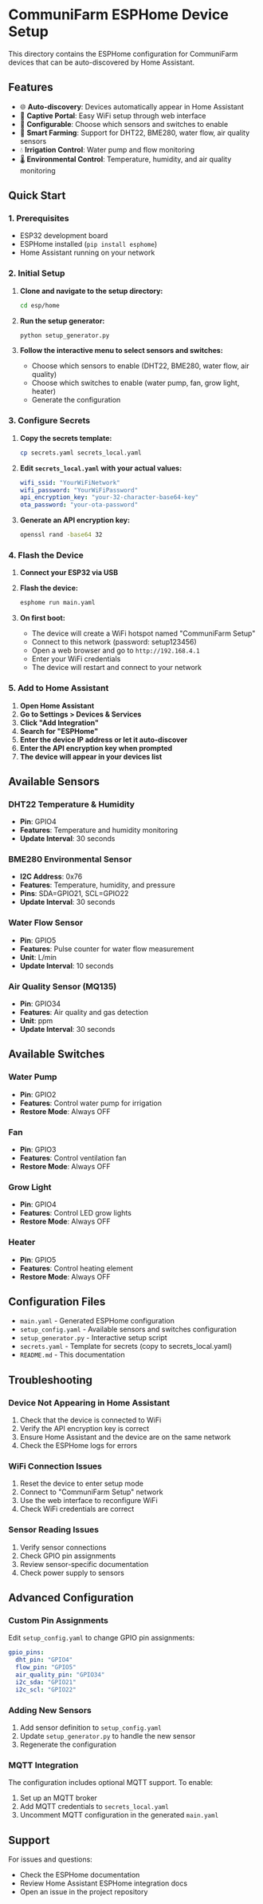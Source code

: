 # CommuniFarm ESPHome Device Setup

This directory contains the ESPHome configuration for CommuniFarm devices that can be auto-discovered by Home Assistant.

## Features

- 🌐 **Auto-discovery**: Devices automatically appear in Home Assistant
- 📱 **Captive Portal**: Easy WiFi setup through web interface
- 🔧 **Configurable**: Choose which sensors and switches to enable
- 🌱 **Smart Farming**: Support for DHT22, BME280, water flow, air quality sensors
- 💧 **Irrigation Control**: Water pump and flow monitoring
- 🌡️ **Environmental Control**: Temperature, humidity, and air quality monitoring

## Quick Start

### 1. Prerequisites

- ESP32 development board
- ESPHome installed (`pip install esphome`)
- Home Assistant running on your network

### 2. Initial Setup

1. **Clone and navigate to the setup directory:**
   ```bash
   cd esp/home
   ```

2. **Run the setup generator:**
   ```bash
   python setup_generator.py
   ```

3. **Follow the interactive menu to select sensors and switches:**
   - Choose which sensors to enable (DHT22, BME280, water flow, air quality)
   - Choose which switches to enable (water pump, fan, grow light, heater)
   - Generate the configuration

### 3. Configure Secrets

1. **Copy the secrets template:**
   ```bash
   cp secrets.yaml secrets_local.yaml
   ```

2. **Edit `secrets_local.yaml` with your actual values:**
   ```yaml
   wifi_ssid: "YourWiFiNetwork"
   wifi_password: "YourWiFiPassword"
   api_encryption_key: "your-32-character-base64-key"
   ota_password: "your-ota-password"
   ```

3. **Generate an API encryption key:**
   ```bash
   openssl rand -base64 32
   ```

### 4. Flash the Device

1. **Connect your ESP32 via USB**

2. **Flash the device:**
   ```bash
   esphome run main.yaml
   ```

3. **On first boot:**
   - The device will create a WiFi hotspot named "CommuniFarm Setup"
   - Connect to this network (password: setup123456)
   - Open a web browser and go to `http://192.168.4.1`
   - Enter your WiFi credentials
   - The device will restart and connect to your network

### 5. Add to Home Assistant

1. **Open Home Assistant**
2. **Go to Settings > Devices & Services**
3. **Click "Add Integration"**
4. **Search for "ESPHome"**
5. **Enter the device IP address or let it auto-discover**
6. **Enter the API encryption key when prompted**
7. **The device will appear in your devices list**

## Available Sensors

### DHT22 Temperature & Humidity
- **Pin**: GPIO4
- **Features**: Temperature and humidity monitoring
- **Update Interval**: 30 seconds

### BME280 Environmental Sensor
- **I2C Address**: 0x76
- **Features**: Temperature, humidity, and pressure
- **Pins**: SDA=GPIO21, SCL=GPIO22
- **Update Interval**: 30 seconds

### Water Flow Sensor
- **Pin**: GPIO5
- **Features**: Pulse counter for water flow measurement
- **Unit**: L/min
- **Update Interval**: 10 seconds

### Air Quality Sensor (MQ135)
- **Pin**: GPIO34
- **Features**: Air quality and gas detection
- **Unit**: ppm
- **Update Interval**: 30 seconds

## Available Switches

### Water Pump
- **Pin**: GPIO2
- **Features**: Control water pump for irrigation
- **Restore Mode**: Always OFF

### Fan
- **Pin**: GPIO3
- **Features**: Control ventilation fan
- **Restore Mode**: Always OFF

### Grow Light
- **Pin**: GPIO4
- **Features**: Control LED grow lights
- **Restore Mode**: Always OFF

### Heater
- **Pin**: GPIO5
- **Features**: Control heating element
- **Restore Mode**: Always OFF

## Configuration Files

- `main.yaml` - Generated ESPHome configuration
- `setup_config.yaml` - Available sensors and switches configuration
- `setup_generator.py` - Interactive setup script
- `secrets.yaml` - Template for secrets (copy to secrets_local.yaml)
- `README.md` - This documentation

## Troubleshooting

### Device Not Appearing in Home Assistant
1. Check that the device is connected to WiFi
2. Verify the API encryption key is correct
3. Ensure Home Assistant and the device are on the same network
4. Check the ESPHome logs for errors

### WiFi Connection Issues
1. Reset the device to enter setup mode
2. Connect to "CommuniFarm Setup" network
3. Use the web interface to reconfigure WiFi
4. Check WiFi credentials are correct

### Sensor Reading Issues
1. Verify sensor connections
2. Check GPIO pin assignments
3. Review sensor-specific documentation
4. Check power supply to sensors

## Advanced Configuration

### Custom Pin Assignments
Edit `setup_config.yaml` to change GPIO pin assignments:

```yaml
gpio_pins:
  dht_pin: "GPIO4"
  flow_pin: "GPIO5"
  air_quality_pin: "GPIO34"
  i2c_sda: "GPIO21"
  i2c_scl: "GPIO22"
```

### Adding New Sensors
1. Add sensor definition to `setup_config.yaml`
2. Update `setup_generator.py` to handle the new sensor
3. Regenerate the configuration

### MQTT Integration
The configuration includes optional MQTT support. To enable:
1. Set up an MQTT broker
2. Add MQTT credentials to `secrets_local.yaml`
3. Uncomment MQTT configuration in the generated `main.yaml`

## Support

For issues and questions:
- Check the ESPHome documentation
- Review Home Assistant ESPHome integration docs
- Open an issue in the project repository
